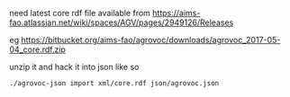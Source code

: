 
need latest core rdf file available from https://aims-fao.atlassian.net/wiki/spaces/AGV/pages/2949126/Releases

eg https://bitbucket.org/aims-fao/agrovoc/downloads/agrovoc_2017-05-04_core.rdf.zip

unzip it and hack it into json like so

	./agrovoc-json import xml/core.rdf json/agrovoc.json



